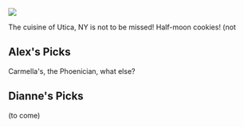 <!-- This just provides a convenient way for viewing the visual essay, it is not actually needed in the essay -->
<a href="https://essays.juncture-digital.org"><img src="https://jstor-labs.github.io/juncture.images/ve-button.png"></a>

<!-- Essay configuration -->
<param ve-config
       title="Example"
       layout="vertical">

<!-- ve-entity tags declare entities relevant to the essay -->
<param ve-entity eid="Q2495519"> <!-- Utica! -->

The cuisine of Utica, NY is not to be missed!  Half-moon cookies!  (not 

## Alex's Picks
Carmella's, the Phoenician, what else?
<param ve-map center="Q2495519" zoom="5">


## Dianne's Picks
(to come)
